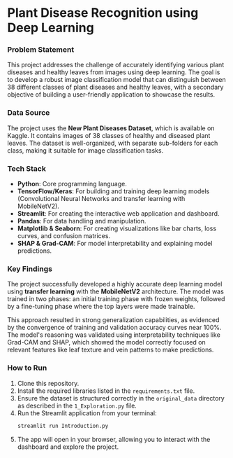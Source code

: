 # Plant Disease Recognition using Deep Learning

### Problem Statement
This project addresses the challenge of accurately identifying various plant diseases and healthy leaves from images using deep learning. The goal is to develop a robust image classification model that can distinguish between 38 different classes of plant diseases and healthy leaves, with a secondary objective of building a user-friendly application to showcase the results.

### Data Source
The project uses the **New Plant Diseases Dataset**, which is available on Kaggle. It contains images of 38 classes of healthy and diseased plant leaves. The dataset is well-organized, with separate sub-folders for each class, making it suitable for image classification tasks.

### Tech Stack
* **Python**: Core programming language.
* **TensorFlow/Keras**: For building and training deep learning models (Convolutional Neural Networks and transfer learning with MobileNetV2).
* **Streamlit**: For creating the interactive web application and dashboard.
* **Pandas**: For data handling and manipulation.
* **Matplotlib & Seaborn**: For creating visualizations like bar charts, loss curves, and confusion matrices.
* **SHAP & Grad-CAM**: For model interpretability and explaining model predictions.

### Key Findings
The project successfully developed a highly accurate deep learning model using **transfer learning** with the **MobileNetV2** architecture. The model was trained in two phases: an initial training phase with frozen weights, followed by a fine-tuning phase where the top layers were made trainable.

This approach resulted in strong generalization capabilities, as evidenced by the convergence of training and validation accuracy curves near 100%. The model's reasoning was validated using interpretability techniques like Grad-CAM and SHAP, which showed the model correctly focused on relevant features like leaf texture and vein patterns to make predictions.

### How to Run
1.  Clone this repository.
2.  Install the required libraries listed in the `requirements.txt` file.
3.  Ensure the dataset is structured correctly in the `original_data` directory as described in the `1_Exploration.py` file.
4.  Run the Streamlit application from your terminal:
    ```bash
    streamlit run Introduction.py
    ```
5.  The app will open in your browser, allowing you to interact with the dashboard and explore the project.
